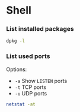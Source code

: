 # Shell

### List installed packages
```bash
dpkg -l
```

### List used ports
Options:
 * `-a` Show `LISTEN` ports
 * `-t` TCP ports
 * `-u` UDP ports
```bash
netstat -at
```
